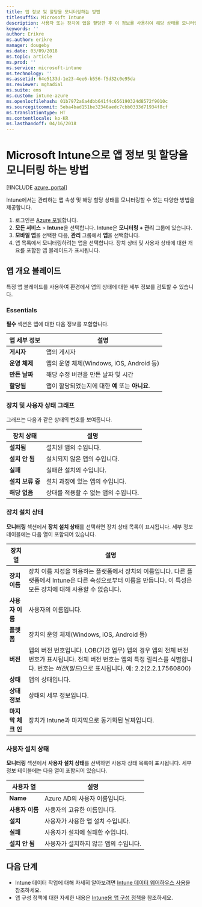 ```yaml
---
title: 앱 정보 및 할당을 모니터링하는 방법
titlesuffix: Microsoft Intune
description: 사용자 또는 장치에 앱을 할당한 후 이 정보를 사용하여 해당 상태를 모니터링할 수 있습니다.
keywords: ''
author: Erikre
ms.author: erikre
manager: dougeby
ms.date: 03/09/2018
ms.topic: article
ms.prod: ''
ms.service: microsoft-intune
ms.technology: ''
ms.assetid: 64e5133d-1e23-4ee6-b556-f5d32c0e95da
ms.reviewer: mghadial
ms.suite: ems
ms.custom: intune-azure
ms.openlocfilehash: 01b7972a6a4dbb641f4c656190324d8572f9010c
ms.sourcegitcommit: 5eba4bad151be32346aedc7cbb0333d71934f8cf
ms.translationtype: HT
ms.contentlocale: ko-KR
ms.lasthandoff: 04/16/2018
---
```

# <a name="how-to-monitor-app-information-and-assignments-with-microsoft-intune"></a>Microsoft Intune으로 앱 정보 및 할당을 모니터링 하는 방법

[!INCLUDE [azure_portal](./includes/azure_portal.md)]

Intune에서는 관리하는 앱 속성 및 해당 할당 상태를 모니터링할 수 있는 다양한 방법을 제공합니다.

1. 로그인은 [Azure 포털](https://portal.azure.com)합니다.
2. **모든 서비스** > **Intune**을 선택합니다. Intune은 **모니터링 + 관리** 그룹에 있습니다.
3. **모바일 앱**을 선택한 다음, **관리** 그룹에서 **앱**을 선택합니다.
5. 앱 목록에서 모니터링하려는 앱을 선택합니다. 장치 상태 및 사용자 상태에 대한 개요를 포함한 앱 블레이드가 표시됩니다.

## <a name="app-overview-blade"></a>앱 개요 블레이드

특정 앱 블레이드를 사용하여 환경에서 앱의 상태에 대한 세부 정보를 검토할 수 있습니다.

### <a name="essentials"></a>Essentials
**필수** 섹션은 앱에 대한 다음 정보를 포함합니다.

 | **앱 세부 정보**            | **설명**                                                      |
|------------------------|------------------------------------------------------------------|
| **게시자**          | 앱의 게시자                                            |
| **운영 체제**   | 앱의 운영 체제(Windows, iOS, Android 등) |
| **만든 날짜**             | 해당 수정 버전을 만든 날짜 및 시간                         |
| **할당됨**           | 앱이 할당되었는지에 대한 **예** 또는 **아니요**.                  |

### <a name="device-and-user-status-graphs"></a>장치 및 사용자 상태 그래프
그래프는 다음과 같은 상태의 번호를 보여줍니다.

| **장치 상태**       | **설명**                                       |
|-----------------------|-------------------------------------------------------|
| **설치됨**         | 설치된 앱의 수입니다.                         |
| **설치 안 됨**     | 설치되지 않은 앱의 수입니다.                     |
| **실패**            | 실패한 설치의 수입니다.                   |
| **설치 보류 중**   | 설치 과정에 있는 앱의 수입니다. |
| **해당 없음**           | 상태를 적용할 수 없는 앱의 수입니다.            |

### <a name="device-install-status"></a>장치 설치 상태

**모니터링** 섹션에서 **장치 설치 상태**를 선택하면 장치 상태 목록이 표시됩니다. 세부 정보 테이블에는 다음 열이 포함되어 있습니다.

| **장치 열**      | **설명**                                                                                                                                                                                                                                            |
|----------------------|------------------------------------------------------------------------------------------------------------------------------------------------------------------------------------------------------------------------------------------------------------|
| **장치 이름**      | 장치 이름 지정을 허용하는 플랫폼에서 장치의 이름입니다. 다른 플랫폼에서 Intune은 다른 속성으로부터 이름을 만듭니다. 이 특성은 모든 장치에 대해 사용할 수 없습니다.                                                                       |
| **사용자 이름**        | 사용자의 이름입니다.                                                                                                                                                                                                                                      |
| **플랫폼**         | 장치의 운영 체제(Windows, iOS, Android 등)                                                                                                                                                                                           |
| **버전**          | 앱의 버전 번호입니다. LOB(기간 업무) 앱의 경우 앱의 전체 버전 번호가 표시됩니다. 전체 버전 번호는 앱의 특정 릴리스를 식별합니다. 번호는 _버전_(_빌드_)으로 표시됩니다. 예: 2.2(2.2.17560800) |
| **상태**           | 앱의 상태입니다.                                                                                                                                                                                                                                     |
| **상태 정보**   | 상태의 세부 정보입니다.                                                                                                                                                                                                                                     |
| **마지막 체크 인**    | 장치가 Intune과 마지막으로 동기화된 날짜입니다.                                                                                                                                                                                                                  |


### <a name="user-install-status"></a>사용자 설치 상태

**모니터링** 섹션에서 **사용자 설치 상태**를 선택하면 사용자 상태 목록이 표시됩니다. 세부 정보 테이블에는 다음 열이 포함되어 있습니다.

| **사용자 열**     | **설명**                           |
|---------------------|-------------------------------------------|
| **Name**            | Azure AD의 사용자 이름입니다.         |
| **사용자 이름**       | 사용자의 고유한 이름입니다.              |
| **설치**   | 사용자가 사용한 앱 설치 수입니다. |
| **실패**        | 사용자가 설치에 실패한 수입니다.     |
| **설치 안 됨**   | 사용자가 설치하지 않은 앱의 수입니다. |


## <a name="next-steps"></a>다음 단계

- Intune 데이터 작업에 대해 자세히 알아보려면 [Intune 데이터 웨어하우스 사용](reports-nav-create-intune-reports.md)을 참조하세요.
- 앱 구성 정책에 대한 자세한 내용은 [Intune용 앱 구성 정책](app-configuration-policies-overview.md)을 참조하세요.